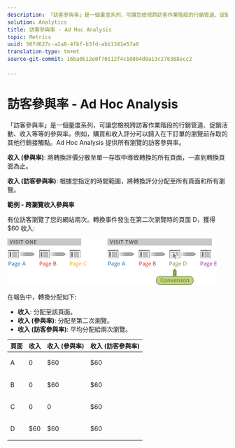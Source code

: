```yaml
---
description: 「訪客參與率」是一個量度系列，可讓您檢視跨訪客作業階段的行銷管道、促銷活動、收入等等的參與率。例如，購買和收入評分可以歸入在下訂單的瀏覽前存取的其他行銷接觸點。Ad Hoc Analysis 提供所有瀏覽的訪客參與率。
solution: Analytics
title: 訪客參與率 - Ad Hoc Analysis
topic: Metrics
uuid: 567d627c-a2a8-4fbf-b3fd-abb1341e57a0
translation-type: tm+mt
source-git-commit: 16ba0b12e0f70112f4c10804d0a13c278388ecc2

---
```



# 訪客參與率 - Ad Hoc Analysis

「訪客參與率」是一個量度系列，可讓您檢視跨訪客作業階段的行銷管道、促銷活動、收入等等的參與率。例如，購買和收入評分可以歸入在下訂單的瀏覽前存取的其他行銷接觸點。Ad Hoc Analysis 提供所有瀏覽的訪客參與率。

**收入 (參與率)**: 將轉換評價分散至單一存取中導致轉換的所有頁面，一直到轉換頁面為止。

**收入 (訪客參與率)**: 根據您指定的時間範圍，將轉換評分分配至所有頁面和所有瀏覽。

**範例 - 跨瀏覽收入參與率**

有位訪客瀏覽了您的網站兩次。轉換事件發生在第二次瀏覽時的頁面 D，獲得 $60 收入: 

![](assets/VisitorPaticipation.png)

在報告中，轉換分配如下:

* **收入**: 分配至該頁面。
* **收入 (參與率)**: 分配至第二次瀏覽。
* **收入 (訪客參與率)**: 平均分配給兩次瀏覽。

<table id="table_91A7244E77854838A8392B49366FB445"> 
 <thead> 
  <tr> 
   <th colname="col1" class="entry"> 頁面 </th> 
   <th colname="col2" class="entry"> 收入 </th> 
   <th colname="col3" class="entry"> 收入 (參與率) </th> 
   <th colname="col4" class="entry"> 收入 (訪客參與率) </th> 
  </tr> 
 </thead>
 <tbody> 
  <tr> 
   <td colname="col1"> <p>A </p> </td> 
   <td colname="col2"> <p>0 </p> </td> 
   <td colname="col3"> <p>$60 </p> </td> 
   <td colname="col4"> <p>$60 </p> </td> 
  </tr> 
  <tr> 
   <td colname="col1"> <p>B </p> </td> 
   <td colname="col2"> <p>0 </p> </td> 
   <td colname="col3"> <p>$60 </p> </td> 
   <td colname="col4"> <p>$60 </p> </td> 
  </tr> 
  <tr> 
   <td colname="col1"> <p>C </p> </td> 
   <td colname="col2"> <p>0 </p> </td> 
   <td colname="col3"> <p>0 </p> </td> 
   <td colname="col4"> <p>$60 </p> </td> 
  </tr> 
  <tr> 
   <td colname="col1"> <p>D </p> </td> 
   <td colname="col2"> <p>$60 </p> </td> 
   <td colname="col3"> <p>$60 </p> </td> 
   <td colname="col4"> <p>$60 </p> </td> 
  </tr> 
 </tbody> 
</table>

